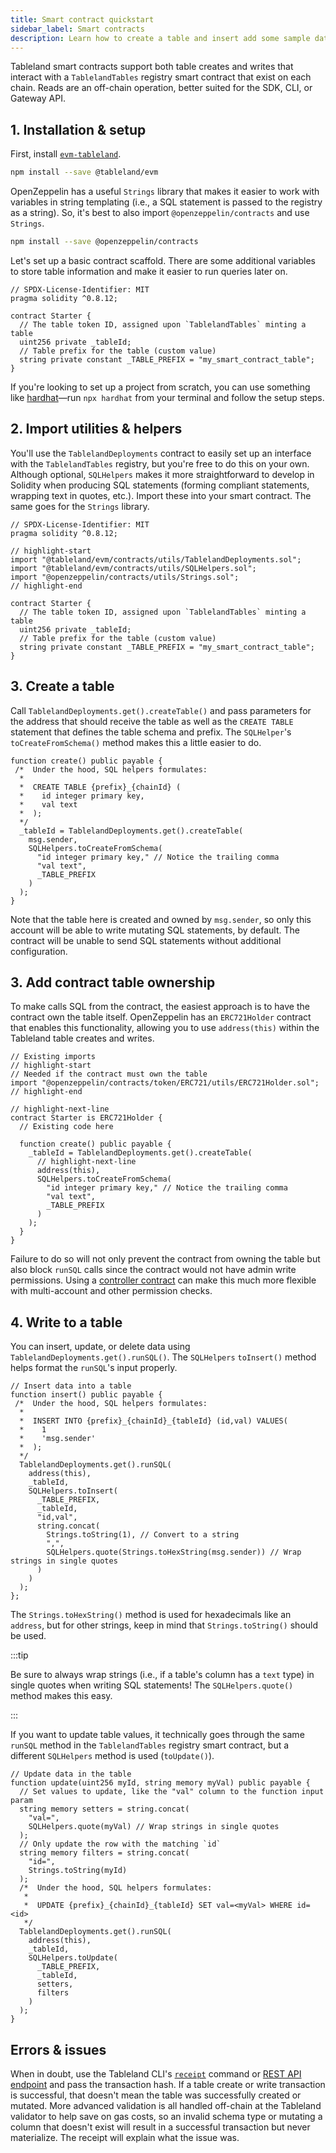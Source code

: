 ```yaml
---
title: Smart contract quickstart
sidebar_label: Smart contracts
description: Learn how to create a table and insert add some sample data using the Solidity.
---
```


Tableland smart contracts support both table creates and writes that interact with a `TablelandTables` registry smart contract that exist on each chain. Reads are an off-chain operation, better suited for the SDK, CLI, or Gateway API.

## 1. Installation & setup

First, install [`evm-tableland`](https://github.com/tablelandnetwork/evm-tableland).

```bash npm2yarn
npm install --save @tableland/evm
```

OpenZeppelin has a useful `Strings` library that makes it easier to work with variables in string templating (i.e., a SQL statement is passed to the registry as a string). So, it's best to also import `@openzeppelin/contracts` and use `Strings`.

```bash npm2yarn
npm install --save @openzeppelin/contracts
```

Let's set up a basic contract scaffold. There are some additional variables to store table information and make it easier to run queries later on.

```solidity
// SPDX-License-Identifier: MIT
pragma solidity ^0.8.12;

contract Starter {
  // The table token ID, assigned upon `TablelandTables` minting a table
  uint256 private _tableId;
  // Table prefix for the table (custom value)
  string private constant _TABLE_PREFIX = "my_smart_contract_table";
}
```

If you're looking to set up a project from scratch, you can use something like [hardhat](https://hardhat.org/tutorial/creating-a-new-hardhat-project)—run `npx hardhat` from your terminal and follow the setup steps.

## 2. Import utilities & helpers

You'll use the `TablelandDeployments` contract to easily set up an interface with the `TablelandTables` registry, but you're free to do this on your own. Although optional, `SQLHelpers` makes it more straightforward to develop in Solidity when producing SQL statements (forming compliant statements, wrapping text in quotes, etc.). Import these into your smart contract. The same goes for the `Strings` library.

```solidity
// SPDX-License-Identifier: MIT
pragma solidity ^0.8.12;

// highlight-start
import "@tableland/evm/contracts/utils/TablelandDeployments.sol";
import "@tableland/evm/contracts/utils/SQLHelpers.sol";
import "@openzeppelin/contracts/utils/Strings.sol";
// highlight-end

contract Starter {
  // The table token ID, assigned upon `TablelandTables` minting a table
  uint256 private _tableId;
  // Table prefix for the table (custom value)
  string private constant _TABLE_PREFIX = "my_smart_contract_table";
}
```

## 3. Create a table

Call `TablelandDeployments.get().createTable()` and pass parameters for the address that should receive the table as well as the `CREATE TABLE` statement that defines the table schema and prefix. The `SQLHelper`'s `toCreateFromSchema()` method makes this a little easier to do.

```solidity
function create() public payable {
 /*  Under the hood, SQL helpers formulates:
  *
  *  CREATE TABLE {prefix}_{chainId} (
  *    id integer primary key,
  *    val text
  *  );
  */
  _tableId = TablelandDeployments.get().createTable(
    msg.sender,
    SQLHelpers.toCreateFromSchema(
      "id integer primary key," // Notice the trailing comma
      "val text",
      _TABLE_PREFIX
    )
  );
}
```

Note that the table here is created and owned by `msg.sender`, so only this account will be able to write mutating SQL statements, by default. The contract will be unable to send SQL statements without additional configuration.

## 3. Add contract table ownership

To make calls SQL from the contract, the easiest approach is to have the contract own the table itself. OpenZeppelin has an `ERC721Holder` contract that enables this functionality, allowing you to use `address(this)` within the Tableland table creates and writes.

```solidity
// Existing imports
// highlight-start
// Needed if the contract must own the table
import "@openzeppelin/contracts/token/ERC721/utils/ERC721Holder.sol";
// highlight-end

// highlight-next-line
contract Starter is ERC721Holder {
  // Existing code here

  function create() public payable {
    _tableId = TablelandDeployments.get().createTable(
      // highlight-next-line
      address(this),
      SQLHelpers.toCreateFromSchema(
        "id integer primary key," // Notice the trailing comma
        "val text",
        _TABLE_PREFIX
      )
    );
  }
}
```

Failure to do so will not only prevent the contract from owning the table but also block `runSQL` calls since the contract would not have admin write permissions. Using a [controller contract](/smart-contracts/controller) can make this much more flexible with multi-account and other permission checks.

## 4. Write to a table

You can insert, update, or delete data using `TablelandDeployments.get().runSQL()`. The `SQLHelpers` `toInsert()` method helps format the `runSQL`'s input properly.

```solidity
// Insert data into a table
function insert() public payable {
 /*  Under the hood, SQL helpers formulates:
  *
  *  INSERT INTO {prefix}_{chainId}_{tableId} (id,val) VALUES(
  *    1
  *    'msg.sender'
  *  );
  */
  TablelandDeployments.get().runSQL(
    address(this),
    _tableId,
    SQLHelpers.toInsert(
      _TABLE_PREFIX,
      _tableId,
      "id,val",
      string.concat(
        Strings.toString(1), // Convert to a string
        ",",
        SQLHelpers.quote(Strings.toHexString(msg.sender)) // Wrap strings in single quotes
      )
    )
  );
};
```

The `Strings.toHexString()` method is used for hexadecimals like an `address`, but for other strings, keep in mind that `Strings.toString()` should be used.

:::tip

Be sure to always wrap strings (i.e., if a table's column has a `text` type) in single quotes when writing SQL statements! The `SQLHelpers.quote()` method makes this easy.

:::

If you want to update table values, it technically goes through the same `runSQL` method in the `TablelandTables` registry smart contract, but a different `SQLHelpers` method is used (`toUpdate()`).

```solidity
// Update data in the table
function update(uint256 myId, string memory myVal) public payable {
  // Set values to update, like the "val" column to the function input param
  string memory setters = string.concat(
    "val=",
    SQLHelpers.quote(myVal) // Wrap strings in single quotes
  );
  // Only update the row with the matching `id`
  string memory filters = string.concat(
    "id=",
    Strings.toString(myId)
  );
  /*  Under the hood, SQL helpers formulates:
   *
   *  UPDATE {prefix}_{chainId}_{tableId} SET val=<myVal> WHERE id=<id>
   */
  TablelandDeployments.get().runSQL(
    address(this),
    _tableId,
    SQLHelpers.toUpdate(
      _TABLE_PREFIX,
      _tableId,
      setters,
      filters
    )
  );
}
```

## Errors & issues

When in doubt, use the Tableland CLI's [`receipt`](/cli/commands#receipt) command or [REST API endpoint](api-quickstart#3-get-other-table-info) and pass the transaction hash. If a table create or write transaction is successful, that doesn't mean the table was successfully created or mutated. More advanced validation is all handled off-chain at the Tableland validator to help save on gas costs, so an invalid schema type or mutating a column that doesn't exist will result in a successful transaction but never materialize. The receipt will explain what the issue was.
